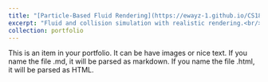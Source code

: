 ```yaml
---
title: "[Particle-Based Fluid Rendering](https://ewayz-1.github.io/CS184FinalProject-FluidSim/)"
excerpt: "Fluid and collision simulation with realistic rendering.<br/><img src='/images/FluidSim-project.jpg' style='width:250px;height:150px;'>"
collection: portfolio
---
```


This is an item in your portfolio. It can be have images or nice text. If you name the file .md, it will be parsed as markdown. If you name the file .html, it will be parsed as HTML.
